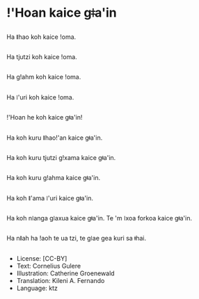# ǃ'Hoan kaice gǂa'in

##
Ha ǁhao koh kaice ǃoma.

##
Ha tjutzi koh kaice ǃoma.

##
Ha gǃahm koh kaice ǃoma.

##
Ha ǀ'uri koh kaice ǃoma.

##
ǃ'Hoan he koh kaice gǂa'in!

##
Ha koh kuru ǁhaoǃ'an kaice gǂa'in.

##
Ha koh kuru tjutzi gǃxama kaice gǂa'in.

##
Ha koh kuru gǃahma kaice gǂa'in.

##
Ha koh ǁ'ama ǀ'uri kaice gǂa'in.

##
Ha koh nǀanga gǀaxua kaice gǂa'in. Te 'm ǀxoa forkoa kaice gǂa'in.

##
Ha nǁah ha ǃaoh te ua tzi, te gǀae gea kuri sa ǂhai.

##
* License: [CC-BY]
* Text: Cornelius Gulere
* Illustration: Catherine Groenewald
* Translation: Kileni A. Fernando
* Language: ktz
